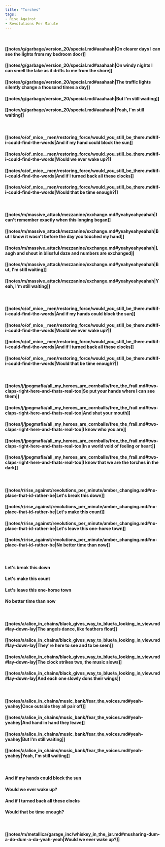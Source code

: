 ```yaml
---
title: "Torches"
tags:
- Rise Against
- Revolutions Per Minute
---
```

&nbsp;
#### [[notes/g/garbage/version_20/special.md#aaahaah|On clearer days I can see the lights from my bedroom door]]
#### [[notes/g/garbage/version_20/special.md#aaahaah|On windy nights I can smell the lake as it drifts to me from the shore]]
#### [[notes/g/garbage/version_20/special.md#aaahaah|The traffic lights silently change a thousand times a day]]
#### [[notes/g/garbage/version_20/special.md#aaahaah|But I'm still waiting]]
#### [[notes/g/garbage/version_20/special.md#aaahaah|Yeah, I'm still waiting]]
&nbsp;
#### [[notes/o/of_mice__men/restoring_force/would_you_still_be_there.md#if-i-could-find-the-words|And if my hand could block the sun]]
#### [[notes/o/of_mice__men/restoring_force/would_you_still_be_there.md#if-i-could-find-the-words|Would we ever wake up?]]
#### [[notes/o/of_mice__men/restoring_force/would_you_still_be_there.md#if-i-could-find-the-words|And if I turned back all these clocks]]
#### [[notes/o/of_mice__men/restoring_force/would_you_still_be_there.md#if-i-could-find-the-words|Would that be time enough?]]
&nbsp;
#### [[notes/m/massive_attack/mezzanine/exchange.md#yeahyeahyeahah|I can't remember exactly when this longing began]]
#### [[notes/m/massive_attack/mezzanine/exchange.md#yeahyeahyeahah|But I know it wasn't before the day you touched my hand]]
#### [[notes/m/massive_attack/mezzanine/exchange.md#yeahyeahyeahah|Laugh and shout in blissful daze and numbers are exchanged]]
#### [[notes/m/massive_attack/mezzanine/exchange.md#yeahyeahyeahah|But, I'm still waiting]]
#### [[notes/m/massive_attack/mezzanine/exchange.md#yeahyeahyeahah|Yeah, I'm still waiting]]
&nbsp;
#### [[notes/o/of_mice__men/restoring_force/would_you_still_be_there.md#if-i-could-find-the-words|And if my hands could block the sun]]
#### [[notes/o/of_mice__men/restoring_force/would_you_still_be_there.md#if-i-could-find-the-words|Would we ever wake up?]]
#### [[notes/o/of_mice__men/restoring_force/would_you_still_be_there.md#if-i-could-find-the-words|And if I turned back all these clocks]]
#### [[notes/o/of_mice__men/restoring_force/would_you_still_be_there.md#if-i-could-find-the-words|Would that be time enough?]]
&nbsp;
#### [[notes/j/jpegmafia/all_my_heroes_are_cornballs/free_the_frail.md#two-claps-right-here-and-thats-real-too|So put your hands where I can see them]]
#### [[notes/j/jpegmafia/all_my_heroes_are_cornballs/free_the_frail.md#two-claps-right-here-and-thats-real-too|And shut your mouth]]
#### [[notes/j/jpegmafia/all_my_heroes_are_cornballs/free_the_frail.md#two-claps-right-here-and-thats-real-too|I know who you are]]
#### [[notes/j/jpegmafia/all_my_heroes_are_cornballs/free_the_frail.md#two-claps-right-here-and-thats-real-too|In a world void of feeling or heart]]
#### [[notes/j/jpegmafia/all_my_heroes_are_cornballs/free_the_frail.md#two-claps-right-here-and-thats-real-too|I know that we are the torches in the dark]]
&nbsp;
#### [[notes/r/rise_against/revolutions_per_minute/amber_changing.md#no-place-that-id-rather-be|Let's break this down]]
#### [[notes/r/rise_against/revolutions_per_minute/amber_changing.md#no-place-that-id-rather-be|Let's make this count]]
#### [[notes/r/rise_against/revolutions_per_minute/amber_changing.md#no-place-that-id-rather-be|Let's leave this one-horse town]]
#### [[notes/r/rise_against/revolutions_per_minute/amber_changing.md#no-place-that-id-rather-be|No better time than now]]
&nbsp;
#### Let's break this down
#### Let's make this count
#### Let's leave this one-horse town
#### No better time than now
&nbsp;
#### [[notes/a/alice_in_chains/black_gives_way_to_blue/a_looking_in_view.md#lay-down-lay|The angels dance, like feathers float]]
#### [[notes/a/alice_in_chains/black_gives_way_to_blue/a_looking_in_view.md#lay-down-lay|They're here to see and to be seen]]
#### [[notes/a/alice_in_chains/black_gives_way_to_blue/a_looking_in_view.md#lay-down-lay|The clock strikes two, the music slows]]
#### [[notes/a/alice_in_chains/black_gives_way_to_blue/a_looking_in_view.md#lay-down-lay|And each one slowly dons their wings]]
&nbsp;
#### [[notes/a/alice_in_chains/music_bank/fear_the_voices.md#yeah-yeahey|Once outside they all pair off]]
#### [[notes/a/alice_in_chains/music_bank/fear_the_voices.md#yeah-yeahey|And hand in hand they leave]]
#### [[notes/a/alice_in_chains/music_bank/fear_the_voices.md#yeah-yeahey|But I'm still waiting]]
#### [[notes/a/alice_in_chains/music_bank/fear_the_voices.md#yeah-yeahey|Yeah, I'm still waiting]]
&nbsp;
#### And if my hands could block the sun
#### Would we ever wake up?
#### And if I turned back all these clocks
#### Would that be time enough?
&nbsp;
#### [[notes/m/metallica/garage_inc/whiskey_in_the_jar.md#musharing-dum-a-do-dum-a-da-yeah-yeah|Would we ever wake up?]]
